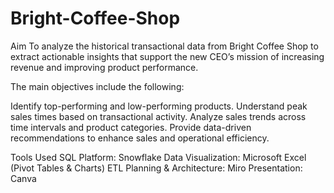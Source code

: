# Bright-Coffee-Shop

Aim 
To analyze the historical transactional data from Bright Coffee Shop to extract actionable insights that support the new CEO’s mission of increasing revenue and improving product performance.

The main objectives include the following:

Identify top-performing and low-performing products.
Understand peak sales times based on transactional activity.
Analyze sales trends across time intervals and product categories.
Provide data-driven recommendations to enhance sales and operational efficiency.

Tools Used
SQL Platform: Snowflake
Data Visualization: Microsoft Excel (Pivot Tables & Charts)
ETL Planning & Architecture: Miro
Presentation: Canva
